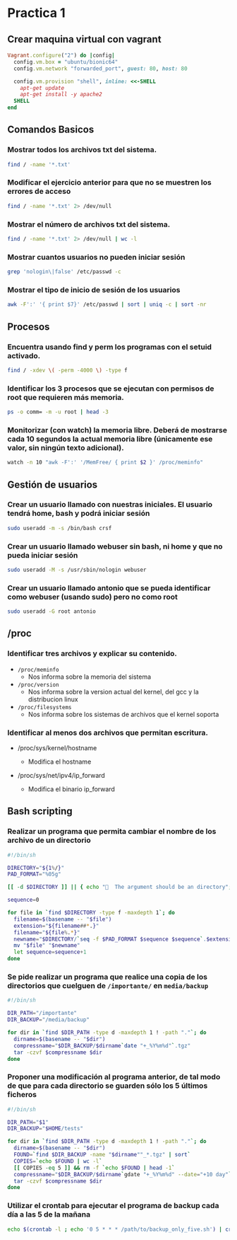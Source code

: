 # Practica 1

## Crear maquina virtual con vagrant

```rb
Vagrant.configure("2") do |config|
  config.vm.box = "ubuntu/bionic64"
  config.vm.network "forwarded_port", guest: 80, host: 80

  config.vm.provision "shell", inline: <<-SHELL
    apt-get update
    apt-get install -y apache2
  SHELL
end
```

## Comandos Basicos

### Mostrar todos los archivos txt del sistema.

```sh
find / -name '*.txt'
```

### Modificar el ejercicio anterior para que no se muestren los errores de acceso

```sh
find / -name '*.txt' 2> /dev/null
```

### Mostrar el número de archivos txt del sistema.

```sh
find / -name '*.txt' 2> /dev/null | wc -l
```

### Mostrar cuantos usuarios no pueden iniciar sesión

```sh
grep 'nologin\|false' /etc/passwd -c
```

### Mostrar el tipo de inicio de sesión de los usuarios

```sh
awk -F':' '{ print $7}' /etc/passwd | sort | uniq -c | sort -nr
```

## Procesos

### Encuentra usando find y perm los programas con el setuid activado.

```sh
find / -xdev \( -perm -4000 \) -type f
```

### Identificar los 3 procesos que se ejecutan con permisos de root que requieren más memoria.

```sh
ps -o comm= -m -u root | head -3
```

### Monitorizar (con watch) la memoria libre. Deberá de mostrarse cada 10 segundos la actual memoria libre (únicamente ese valor, sin ningún texto adicional).

```sh
watch -n 10 "awk -F':' '/MemFree/ { print $2 }' /proc/meminfo"
```

## Gestión de usuarios

### Crear un usuario llamado con nuestras iniciales. El usuario tendrá home, bash y podrá iniciar sesión

```sh
sudo useradd -m -s /bin/bash crsf
```

### Crear un usuario llamado webuser sin bash, ni home y que no pueda iniciar sesión

```sh
sudo useradd -M -s /usr/sbin/nologin webuser
```

### Crear un usuario llamado antonio que se pueda identificar como webuser (usando sudo) pero no como root

```sh
sudo useradd -G root antonio
```

## /proc

### Identificar tres archivos y explicar su contenido.

- `/proc/meminfo`
  - Nos informa sobre la memoria del sistema
- `/proc/version`
  - Nos informa sobre la version actual del kernel, del gcc y la distribucion linux
- `/proc/filesystems`
  - Nos informa sobre los sistemas de archivos que el kernel soporta

### Identificar al menos dos archivos que permitan escritura.

- /proc/sys/kernel/hostname

  - Modifica el hostname

- /proc/sys/net/ipv4/ip_forward
  - Modifica el binario ip_forward

## Bash scripting

### Realizar un programa que permita cambiar el nombre de los archivo de un directorio

```sh
#!/bin/sh

DIRECTORY="${1%/}"
PAD_FORMAT="%05g"

[[ -d $DIRECTORY ]] || { echo "🚨  The argument should be an directory"; exit 2; }

sequence=0

for file in `find $DIRECTORY -type f -maxdepth 1`; do
  filename=$(basename -- "$file")
  extension="${filename##*.}"
  filename="${file%.*}"
  newname="$DIRECTORY/`seq -f $PAD_FORMAT $sequence $sequence`.$extension"
  mv "$file" "$newname"
  let sequence=sequence+1
done

```

### Se pide realizar un programa que realice una copia de los directorios que cuelguen de `/importante/` en `media/backup`

```sh
#!/bin/sh

DIR_PATH="/importante"
DIR_BACKUP="/media/backup"

for dir in `find $DIR_PATH -type d -maxdepth 1 ! -path "."`; do
  dirname=$(basename -- "$dir")
  compressname="$DIR_BACKUP/$dirname`date "+_%Y%m%d"`.tgz"
  tar -czvf $compressname $dir
done
```

### Proponer una modificación al programa anterior, de tal modo de que para cada directorio se guarden sólo los 5 últimos ficheros

```sh
#!/bin/sh

DIR_PATH="$1"
DIR_BACKUP="$HOME/tests"

for dir in `find $DIR_PATH -type d -maxdepth 1 ! -path "."`; do
  dirname=$(basename -- "$dir")
  FOUND=`find $DIR_BACKUP -name "$dirname""_*.tgz" | sort`
  COPIES=`echo $FOUND | wc -l`
  [[ COPIES -eq 5 ]] && rm -f `echo $FOUND | head -1`
  compressname="$DIR_BACKUP/$dirname`gdate "+_%Y%m%d" --date="+10 day"`.tgz"
  tar -czvf $compressname $dir
done

```

### Utilizar el crontab para ejecutar el programa de backup cada día a las 5 de la mañana

```sh
echo $(crontab -l ; echo '0 5 * * * /path/to/backup_only_five.sh') | crontab -
```

